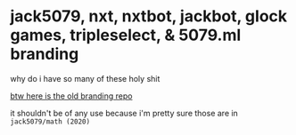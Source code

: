 # jack5079, nxt, nxtbot, jackbot, glock games, tripleselect, & 5079.ml branding

why do i have so many of these holy shit

[btw here is the old branding repo](https://github.com/Jack5079/branding/tree/060c5cae56a122726d5139d5eb4ec17180f0e370)

it shouldn't be of any use because i'm pretty sure those are in `jack5079/math (2020)`
